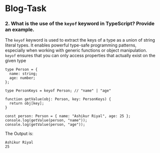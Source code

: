 # Blog-Task

### 2. What is the use of the `keyof` keyword in TypeScript? Provide an example.

The `keyof` keyword is used to extract the keys of a type as a union of string literal types. It enables powerful type-safe programming patterns, especially when working with generic functions or object manipulation. `keyof` ensures that you can only access properties that actually exist on the given type

```
type Person = {
  name: string;
  age: number;
};

type PersonKeys = keyof Person; // "name" | "age"

function getValue(obj: Person, key: PersonKeys) {
  return obj[key];
}

const person: Person = { name: "Ashikur Riyal", age: 25 };
console.log(getValue(person, "name"));
console.log(getValue(person, "age"));
```
The Output is:
```
Ashikur Riyal
25
```